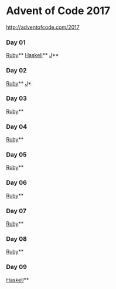 # Advent of Code 2017

http://adventofcode.com/2017

### Day 01

[Ruby](ruby/01.rb)\*\*
[Haskell](haskell/01.hs)\*\*
[J](j/01.ijs)\*\*

### Day 02

[Ruby](ruby/02.rb)\*\*
[J](j/02.ijs)\*.

### Day 03
[Ruby](ruby/03.rb)\*\*

### Day 04
[Ruby](ruby/04.rb)\*\*

### Day 05
[Ruby](ruby/05.rb)\*\*

### Day 06
[Ruby](ruby/06.rb)\*\*

### Day 07
[Ruby](ruby/07.rb)\*\*

### Day 08
[Ruby](ruby/08.rb)\*\*

### Day 09
[Haskell](haskell/09.hs)\*\*
